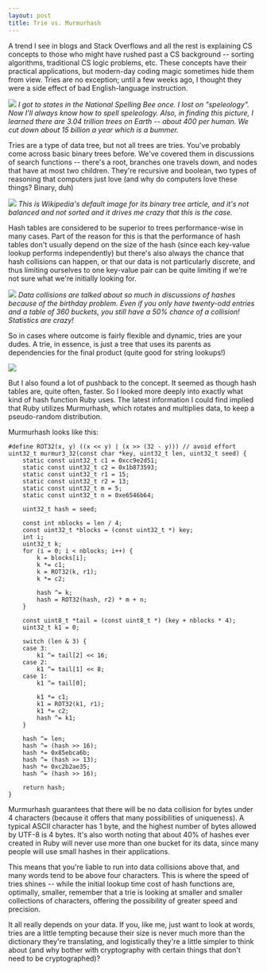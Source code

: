 ```yaml
---
layout: post
title: Trie vs. Murmurhash
---
```


A trend I see in blogs and Stack Overflows and all the rest is explaining CS concepts to those who might have rushed past a CS background -- sorting algorithms, traditional CS logic problems, etc. These concepts have their practical applications, but modern-day coding magic sometimes hide them from view. Tries are no exception; until a few weeks ago, I thought they were a side effect of bad English-language instruction.

![](https://upload.wikimedia.org/wikipedia/commons/e/eb/Ash_Tree_-_geograph.org.uk_-_590710.jpg)
*I got to states in the National Spelling Bee once. I lost on "speleology". Now I'll always know how to spell speleology. Also, in finding this picture, I learned there are 3.04 trillion trees on Earth -- about 400 per human. We cut down about 15 billion a year which is a bummer.*

Tries are a type of data tree, but not all trees are tries. You've probably come across basic binary trees before. We've covered them in discussions of search functions -- there's a root, branches one travels down, and nodes that have at most two children. They're recursive and boolean, two types of reasoning that computers just love (and why do computers love these things? Binary, duh)

![](https://upload.wikimedia.org/wikipedia/commons/thumb/f/f7/Binary_tree.svg/192px-Binary_tree.svg.png)
*This is Wikipedia's default image for its binary tree article, and it's not balanced and not sorted and it drives me crazy that this is the case.*

Hash tables are considered to be superior to trees performance-wise in many cases. Part of the reason for this is that the performance of hash tables don't usually depend on the size of the hash (since each key-value lookup performs independently) but there's also always the chance that hash collisions can happen, or that our data is not particularly discrete, and thus limiting ourselves to one key-value pair can be quite limiting if we're not sure what we're initially looking for.

![](https://upload.wikimedia.org/wikipedia/commons/thumb/d/d0/Hash_table_5_0_1_1_1_1_1_LL.svg/450px-Hash_table_5_0_1_1_1_1_1_LL.svg.png)
*Data collisions are talked about so much in discussions of hashes because of the birthday problem. Even if you only have twenty-odd entries and a table of 360 buckets, you still have a 50% chance of a collision! Statistics are crazy!*

So in cases where outcome is fairly flexible and dynamic, tries are your dudes. A trie, in essence, is just a tree that uses its parents as dependencies for the final product (quite good for string lookups!)

![](https://upload.wikimedia.org/wikipedia/commons/thumb/5/5d/Pointer_implementation_of_a_trie.svg/393px-Pointer_implementation_of_a_trie.svg.png)

But I also found a lot of pushback to the concept. It seemed as though hash tables are, quite often, faster. So I looked more deeply into exactly what kind of hash function Ruby uses. The latest information I could find implied that Ruby utilizes Murmurhash, which rotates and multiplies data, to keep a pseudo-random distribution.

Murmurhash looks like this:

```
#define ROT32(x, y) ((x << y) | (x >> (32 - y))) // avoid effort
uint32_t murmur3_32(const char *key, uint32_t len, uint32_t seed) {
	static const uint32_t c1 = 0xcc9e2d51;
	static const uint32_t c2 = 0x1b873593;
	static const uint32_t r1 = 15;
	static const uint32_t r2 = 13;
	static const uint32_t m = 5;
	static const uint32_t n = 0xe6546b64;

	uint32_t hash = seed;

	const int nblocks = len / 4;
	const uint32_t *blocks = (const uint32_t *) key;
	int i;
	uint32_t k;
	for (i = 0; i < nblocks; i++) {
		k = blocks[i];
		k *= c1;
		k = ROT32(k, r1);
		k *= c2;

		hash ^= k;
		hash = ROT32(hash, r2) * m + n;
	}

	const uint8_t *tail = (const uint8_t *) (key + nblocks * 4);
	uint32_t k1 = 0;

	switch (len & 3) {
	case 3:
		k1 ^= tail[2] << 16;
	case 2:
		k1 ^= tail[1] << 8;
	case 1:
		k1 ^= tail[0];

		k1 *= c1;
		k1 = ROT32(k1, r1);
		k1 *= c2;
		hash ^= k1;
	}

	hash ^= len;
	hash ^= (hash >> 16);
	hash *= 0x85ebca6b;
	hash ^= (hash >> 13);
	hash *= 0xc2b2ae35;
	hash ^= (hash >> 16);

	return hash;
}
```
Murmurhash guarantees that there will be no data collision for bytes under 4 characters (because it offers that many possibilities of uniqueness). A typical ASCII character has 1 byte, and the highest number of bytes allowed by UTF-8 is 4 bytes. It's also worth noting that about 40% of hashes ever created in Ruby will never use more than one bucket for its data, since many people will use small hashes in their applications.

This means that you're liable to run into data collisions above that, and many words tend to be above four characters. This is where the speed of tries shines -- while the initial lookup time cost of hash functions are, optimally, smaller, remember that a trie is looking at smaller and smaller collections of characters, offering the possibility of greater speed and precision.

It all really depends on your data. If you, like me, just want to look at words, tries are a little tempting because their size is never much more than the dictionary they're translating, and logistically they're a little simpler to think about (and why bother with cryptography with certain things that don't need to be cryptographed)?
